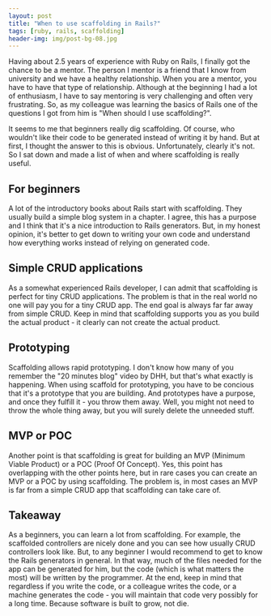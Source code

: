 ```yaml
---
layout: post
title: "When to use scaffolding in Rails?"
tags: [ruby, rails, scaffolding]
header-img: img/post-bg-08.jpg
---
```


Having about 2.5 years of experience with Ruby on Rails, I finally got the chance
to be a mentor. The person I mentor is a friend that I know from university and we
have a healthy relationship. When you are a mentor, you have to have that type of
relationship. Although at the beginning I had a lot of enthusiasm, I have to say mentoring
is very challenging and often very frustrating. So, as my colleague was learning the basics of Rails
one of the questions I got from him is "When should I use scaffolding?".

It seems to me that beginners really dig scaffolding. Of course, who wouldn't like
their code to be generated instead of writing it by hand. But at first, I thought
the answer to this is obvious. Unfortunately, clearly it's not. So I sat down and
made a list of when and where scaffolding is really useful.

## For beginners

A lot of the introductory books about Rails start with scaffolding. They usually
build a simple blog system in a chapter. I agree, this has a purpose and I think that
it's a nice introduction to Rails generators. But, in my honest opinion, it's better to
get down to writing your own code and understand how everything works instead of
relying on generated code.

## Simple CRUD applications

As a somewhat experienced Rails developer, I can admit that scaffolding is perfect
for tiny CRUD applications. The problem is that in the real world no one will pay you
for a tiny CRUD app. The end goal is always far far away from simple CRUD. Keep in
mind that scaffolding supports you as you build the actual product - it clearly can not
create the actual product.

## Prototyping

Scaffolding allows rapid prototyping. I don't know how many of you remember the
"20 minutes blog" video by DHH, but that's what exactly is happening. When using
scaffold for prototyping, you have to be concious that it's a prototype that you are building.
And prototypes have a purpose, and once they fulfill it - you throw them away. Well,
you might not need to throw the whole thing away, but you will surely delete the
unneeded stuff.

## MVP or POC

Another point is that scaffolding is great for building an MVP (Minimum Viable Product)
or a POC (Proof Of Concept). Yes, this point has overlapping with the other points here,
but in rare cases you can create an MVP or a POC by using scaffolding. The problem is,
in most cases an MVP is far from a simple CRUD app that scaffolding can take care of.

## Takeaway

As a beginners, you can learn a lot from scaffolding. For example, the scaffolded controllers
are nicely done and you can see how usually CRUD controllers look like. But, to any
beginner I would recommend to get to know the Rails generators in general. In that way,
much of the files needed for the app can be generated for him, but the code (which is what matters the most)
will be written by the programmer. At the end, keep in mind that regardless if you write the code,
or a colleague writes the code, or a machine generates the code - you will maintain that code
very possibly for a long time. Because software is built to grow, not die.

